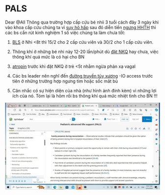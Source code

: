 # PALS
  
Dear @All Thông qua trường hợp cấp cứu bé nhii 3 tuổi cách đây 3 ngày khi vào khoa cấp cứu chúng ta vì [suy hô hấp](suy%20h%C3%B4%20h%E1%BA%A5p.md) sau đó diễn tiến [ngưng HHTH](ng%C6%B0ng%20HHTH.md) thì các bs cần rút kinh nghiệm 1 số việc chúng ta làm chưa tốt:
  
1. [BLS](BLS.md) ở Nhi <8t thì 15/2 cho 2 cấp cứu viên và 30/2 cho 1 cấp cứu viên.
  
2. Thông khí ở những bé nhi này 12-20 lần/phút dù [đặt NKQ](%C4%91%E1%BA%B7t%20NKQ.md) hay chưa, việc thông khí quá mức là có hại cho BN
  
3. [atropin](atropin.md) trước khi đặt NKQ ở trẻ <5t nhằm ngừa phản xạ vagal 
  
4. Các bs leader nên nghĩ đến [đường truyền tủy xương](%C4%91%C6%B0%E1%BB%9Dng%20truy%E1%BB%81n%20t%E1%BB%A7y%20x%C6%B0%C6%A1ng.md) -IO access trước tiên ở những trường hợp ngưng tim hoặc sốc mât bù
  
5. Cân nhắc có sự hiện diện của nhà (như hình ảnh đính kèm) vì những lợi ích của nó. Tóm lại là hôm rồi bs thông khí quá mức nhiệt tình cho BN !!!
  

  
![../200 FILES/201 Image/image/PALS-1716515645323.webp](../200%20FILES/201%20Image/image/PALS-1716515645323.webp)